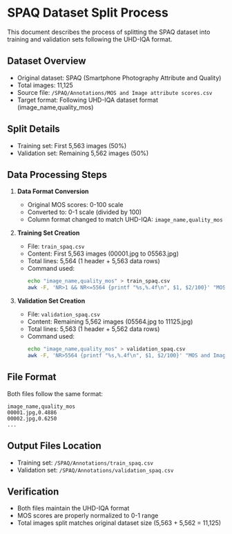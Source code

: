 # SPAQ Dataset Split Process

This document describes the process of splitting the SPAQ dataset into training and validation sets following the UHD-IQA format.

## Dataset Overview
- Original dataset: SPAQ (Smartphone Photography Attribute and Quality)
- Total images: 11,125
- Source file: `/SPAQ/Annotations/MOS and Image attribute scores.csv`
- Target format: Following UHD-IQA dataset format (image_name,quality_mos)

## Split Details
- Training set: First 5,563 images (50%)
- Validation set: Remaining 5,562 images (50%)

## Data Processing Steps

1. **Data Format Conversion**
   - Original MOS scores: 0-100 scale
   - Converted to: 0-1 scale (divided by 100)
   - Column format changed to match UHD-IQA: `image_name,quality_mos`

2. **Training Set Creation**
   - File: `train_spaq.csv`
   - Content: First 5,563 images (00001.jpg to 05563.jpg)
   - Total lines: 5,564 (1 header + 5,563 data rows)
   - Command used:
     ```bash
     echo "image_name,quality_mos" > train_spaq.csv
     awk -F, 'NR>1 && NR<=5564 {printf "%s,%.4f\n", $1, $2/100}' "MOS and Image attribute scores.csv" >> train_spaq.csv
     ```

3. **Validation Set Creation**
   - File: `validation_spaq.csv`
   - Content: Remaining 5,562 images (05564.jpg to 11125.jpg)
   - Total lines: 5,563 (1 header + 5,562 data rows)
   - Command used:
     ```bash
     echo "image_name,quality_mos" > validation_spaq.csv
     awk -F, 'NR>5564 {printf "%s,%.4f\n", $1, $2/100}' "MOS and Image attribute scores.csv" >> validation_spaq.csv
     ```

## File Format
Both files follow the same format:
```csv
image_name,quality_mos
00001.jpg,0.4886
00002.jpg,0.6250
...
```

## Output Files Location
- Training set: `/SPAQ/Annotations/train_spaq.csv`
- Validation set: `/SPAQ/Annotations/validation_spaq.csv`

## Verification
- Both files maintain the UHD-IQA format
- MOS scores are properly normalized to 0-1 range
- Total images split matches original dataset size (5,563 + 5,562 = 11,125)
